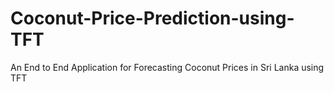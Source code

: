 # Coconut-Price-Prediction-using-TFT
An End to End Application for Forecasting Coconut Prices in Sri Lanka using TFT 
